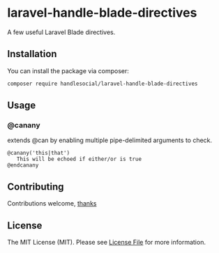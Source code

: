 # laravel-handle-blade-directives
A few useful Laravel Blade directives.

## Installation

You can install the package via composer:

```bash
composer require handlesocial/laravel-handle-blade-directives
```

## Usage

### @canany
extends @can by enabling multiple pipe-delimited arguments to check.

```blade
@canany('this|that')
   This will be echoed if either/or is true
@endcanany
```


## Contributing

Contributions welcome, [thanks](https://github.com/handlesocial/laravel-handle-blade-directives/graphs/contributors)

## License

The MIT License (MIT). Please see [License File](LICENSE.md) for more information.
